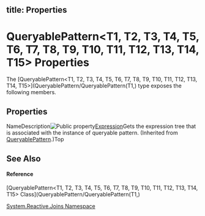 title: Properties
---
# QueryablePattern\<T1, T2, T3, T4, T5, T6, T7, T8, T9, T10, T11, T12, T13, T14, T15\> Properties

The [QueryablePattern\<T1, T2, T3, T4, T5, T6, T7, T8, T9, T10, T11, T12, T13, T14, T15\>](QueryablePattern/QueryablePattern(T1,) type exposes the following members.

## Properties

NameDescription![Public property](https://reactiveui.net/assets/img/Hh211972.pubproperty(en-us,VS.103).gif "Public property")[Expression](Expression/QueryablePattern.Expression)Gets the expression tree that is associated with the instance of queryable pattern. (Inherited from [QueryablePattern](QueryablePattern/QueryablePattern).)Top

## See Also

#### Reference

[QueryablePattern\<T1, T2, T3, T4, T5, T6, T7, T8, T9, T10, T11, T12, T13, T14, T15\> Class](QueryablePattern/QueryablePattern(T1,)

[System.Reactive.Joins Namespace](System.Reactive.Joins/System.Reactive.Joins)
